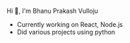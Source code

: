 Hi 👋, I'm Bhanu Prakash Vulloju 

- Currently working on React, Node.js
- Did various projects using python 
